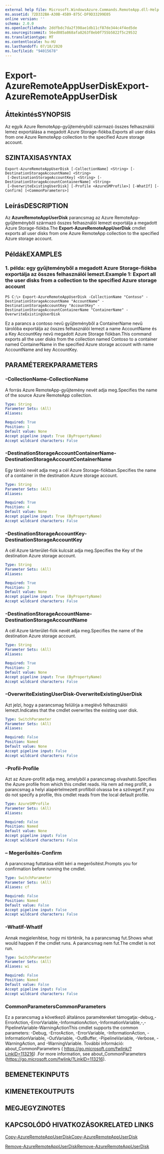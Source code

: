 ```yaml
---
external help file: Microsoft.WindowsAzure.Commands.RemoteApp.dll-Help.xml
ms.assetid: 72D332BA-A30B-45B9-875C-DF9D33299E05
online version: ''
schema: 2.0.0
ms.openlocfilehash: 2ddfbdc7da2f398ae1db11cf87de344c4f4ed5de
ms.sourcegitcommit: 56ed085a868afa8263f8eb0f755b5822f5c29532
ms.translationtype: MT
ms.contentlocale: hu-HU
ms.lasthandoff: 07/18/2020
ms.locfileid: "94015678"
---
```

# <span data-ttu-id="656f4-101">Export-AzureRemoteAppUserDisk</span><span class="sxs-lookup"><span data-stu-id="656f4-101">Export-AzureRemoteAppUserDisk</span></span>

## <span data-ttu-id="656f4-102">Áttekintés</span><span class="sxs-lookup"><span data-stu-id="656f4-102">SYNOPSIS</span></span>
<span data-ttu-id="656f4-103">Az egyik Azure RemoteApp-gyűjteményből származó összes felhasználói lemez exportálása a megadott Azure Storage-fiókba.</span><span class="sxs-lookup"><span data-stu-id="656f4-103">Exports all user disks from one Azure RemoteApp collection to the specified Azure storage account.</span></span>

## <span data-ttu-id="656f4-104">SZINTAXISA</span><span class="sxs-lookup"><span data-stu-id="656f4-104">SYNTAX</span></span>

```
Export-AzureRemoteAppUserDisk [-CollectionName] <String> [-DestinationStorageAccountName] <String>
 [-DestinationStorageAccountKey] <String> [-DestinationStorageAccountContainerName] <String>
 [-OverwriteExistingUserDisk] [-Profile <AzureSMProfile>] [-WhatIf] [-Confirm] [<CommonParameters>]
```

## <span data-ttu-id="656f4-105">Leírás</span><span class="sxs-lookup"><span data-stu-id="656f4-105">DESCRIPTION</span></span>
<span data-ttu-id="656f4-106">Az **AzureRemoteAppUserDisk** parancsmag az Azure RemoteApp-gyűjteményből származó összes felhasználói lemezt exportálja a megadott Azure Storage-fiókba.</span><span class="sxs-lookup"><span data-stu-id="656f4-106">The **Export-AzureRemoteAppUserDisk** cmdlet exports all user disks from one Azure RemoteApp collection to the specified Azure storage account.</span></span>

## <span data-ttu-id="656f4-107">Példák</span><span class="sxs-lookup"><span data-stu-id="656f4-107">EXAMPLES</span></span>

### <span data-ttu-id="656f4-108">1. példa: egy gyűjteményből a megadott Azure Storage-fiókba exportálja az összes felhasználói lemezt.</span><span class="sxs-lookup"><span data-stu-id="656f4-108">Example 1: Export all the user disks from a collection to the specified Azure storage account</span></span>
```
PS C:\> Export-AzureRemoteAppUserDisk -CollectionName "Contoso" -DestinationStorageAccountName "AccountName" -DestinationStorageAccountKey "AccountKey" -DestinationStorageAccountContainerName "ContainerName" -OverwriteExistingUserDisk
```

<span data-ttu-id="656f4-109">Ez a parancs a contoso nevű gyűjteményből a ContainerName nevű tárolóba exportálja az összes felhasználói lemezt a name AccountName és a Key AccountKey nevű megadott Azure Storage fiókban.</span><span class="sxs-lookup"><span data-stu-id="656f4-109">This command exports all the user disks from the collection named Contoso to a container named ContainerName in the specified Azure storage account with name AccountName and key AccountKey.</span></span>

## <span data-ttu-id="656f4-110">PARAMÉTEREK</span><span class="sxs-lookup"><span data-stu-id="656f4-110">PARAMETERS</span></span>

### <span data-ttu-id="656f4-111">-CollectionName</span><span class="sxs-lookup"><span data-stu-id="656f4-111">-CollectionName</span></span>
<span data-ttu-id="656f4-112">A forrás Azure RemoteApp-gyűjtemény nevét adja meg.</span><span class="sxs-lookup"><span data-stu-id="656f4-112">Specifies the name of the source Azure RemoteApp collection.</span></span>

```yaml
Type: String
Parameter Sets: (All)
Aliases: 

Required: True
Position: 1
Default value: None
Accept pipeline input: True (ByPropertyName)
Accept wildcard characters: False
```

### <span data-ttu-id="656f4-113">-DestinationStorageAccountContainerName</span><span class="sxs-lookup"><span data-stu-id="656f4-113">-DestinationStorageAccountContainerName</span></span>
<span data-ttu-id="656f4-114">Egy tároló nevét adja meg a cél Azure Storage-fiókban.</span><span class="sxs-lookup"><span data-stu-id="656f4-114">Specifies the name of a container in the destination Azure storage account.</span></span>

```yaml
Type: String
Parameter Sets: (All)
Aliases: 

Required: True
Position: 4
Default value: None
Accept pipeline input: True (ByPropertyName)
Accept wildcard characters: False
```

### <span data-ttu-id="656f4-115">-DestinationStorageAccountKey</span><span class="sxs-lookup"><span data-stu-id="656f4-115">-DestinationStorageAccountKey</span></span>
<span data-ttu-id="656f4-116">A cél Azure tárterület-fiók kulcsát adja meg.</span><span class="sxs-lookup"><span data-stu-id="656f4-116">Specifies the Key of the destination Azure storage account.</span></span>

```yaml
Type: String
Parameter Sets: (All)
Aliases: 

Required: True
Position: 3
Default value: None
Accept pipeline input: True (ByPropertyName)
Accept wildcard characters: False
```

### <span data-ttu-id="656f4-117">-DestinationStorageAccountName</span><span class="sxs-lookup"><span data-stu-id="656f4-117">-DestinationStorageAccountName</span></span>
<span data-ttu-id="656f4-118">A cél Azure tárterület-fiók nevét adja meg.</span><span class="sxs-lookup"><span data-stu-id="656f4-118">Specifies the name of the destination Azure storage account.</span></span>

```yaml
Type: String
Parameter Sets: (All)
Aliases: 

Required: True
Position: 2
Default value: None
Accept pipeline input: True (ByPropertyName)
Accept wildcard characters: False
```

### <span data-ttu-id="656f4-119">-OverwriteExistingUserDisk</span><span class="sxs-lookup"><span data-stu-id="656f4-119">-OverwriteExistingUserDisk</span></span>
<span data-ttu-id="656f4-120">Azt jelzi, hogy a parancsmag felülírja a meglévő felhasználói lemezt.</span><span class="sxs-lookup"><span data-stu-id="656f4-120">Indicates that the cmdlet overwrites the existing user disk.</span></span>

```yaml
Type: SwitchParameter
Parameter Sets: (All)
Aliases: 

Required: False
Position: Named
Default value: None
Accept pipeline input: False
Accept wildcard characters: False
```

### <span data-ttu-id="656f4-121">-Profil</span><span class="sxs-lookup"><span data-stu-id="656f4-121">-Profile</span></span>
<span data-ttu-id="656f4-122">Azt az Azure-profilt adja meg, amelyből a parancsmag olvasható.</span><span class="sxs-lookup"><span data-stu-id="656f4-122">Specifies the Azure profile from which this cmdlet reads.</span></span>
<span data-ttu-id="656f4-123">Ha nem ad meg profilt, a parancsmag a helyi alapértelmezett profilból olvassa be a szöveget.</span><span class="sxs-lookup"><span data-stu-id="656f4-123">If you do not specify a profile, this cmdlet reads from the local default profile.</span></span>

```yaml
Type: AzureSMProfile
Parameter Sets: (All)
Aliases: 

Required: False
Position: Named
Default value: None
Accept pipeline input: False
Accept wildcard characters: False
```

### <span data-ttu-id="656f4-124">– Megerősítés</span><span class="sxs-lookup"><span data-stu-id="656f4-124">-Confirm</span></span>
<span data-ttu-id="656f4-125">A parancsmag futtatása előtt kéri a megerősítést.</span><span class="sxs-lookup"><span data-stu-id="656f4-125">Prompts you for confirmation before running the cmdlet.</span></span>

```yaml
Type: SwitchParameter
Parameter Sets: (All)
Aliases: cf

Required: False
Position: Named
Default value: False
Accept pipeline input: False
Accept wildcard characters: False
```

### <span data-ttu-id="656f4-126">-WhatIf</span><span class="sxs-lookup"><span data-stu-id="656f4-126">-WhatIf</span></span>
<span data-ttu-id="656f4-127">Annak megjelenítése, hogy mi történik, ha a parancsmag fut.</span><span class="sxs-lookup"><span data-stu-id="656f4-127">Shows what would happen if the cmdlet runs.</span></span>
<span data-ttu-id="656f4-128">A parancsmag nem fut.</span><span class="sxs-lookup"><span data-stu-id="656f4-128">The cmdlet is not run.</span></span>

```yaml
Type: SwitchParameter
Parameter Sets: (All)
Aliases: wi

Required: False
Position: Named
Default value: False
Accept pipeline input: False
Accept wildcard characters: False
```

### <span data-ttu-id="656f4-129">CommonParameters</span><span class="sxs-lookup"><span data-stu-id="656f4-129">CommonParameters</span></span>
<span data-ttu-id="656f4-130">Ez a parancsmag a következő általános paramétereket támogatja:-debug,-ErrorAction,-ErrorVariable,-InformationAction,-InformationVariable,-,-PipelineVariable-WarningAction</span><span class="sxs-lookup"><span data-stu-id="656f4-130">This cmdlet supports the common parameters: -Debug, -ErrorAction, -ErrorVariable, -InformationAction, -InformationVariable, -OutVariable, -OutBuffer, -PipelineVariable, -Verbose, -WarningAction, and -WarningVariable.</span></span> <span data-ttu-id="656f4-131">További információ: about_CommonParameters ( https://go.microsoft.com/fwlink/?LinkID=113216) .</span><span class="sxs-lookup"><span data-stu-id="656f4-131">For more information, see about_CommonParameters (https://go.microsoft.com/fwlink/?LinkID=113216).</span></span>

## <span data-ttu-id="656f4-132">BEMENETEK</span><span class="sxs-lookup"><span data-stu-id="656f4-132">INPUTS</span></span>

## <span data-ttu-id="656f4-133">KIMENETEK</span><span class="sxs-lookup"><span data-stu-id="656f4-133">OUTPUTS</span></span>

## <span data-ttu-id="656f4-134">MEGJEGYZI</span><span class="sxs-lookup"><span data-stu-id="656f4-134">NOTES</span></span>

## <span data-ttu-id="656f4-135">KAPCSOLÓDÓ HIVATKOZÁSOK</span><span class="sxs-lookup"><span data-stu-id="656f4-135">RELATED LINKS</span></span>

[<span data-ttu-id="656f4-136">Copy-AzureRemoteAppUserDisk</span><span class="sxs-lookup"><span data-stu-id="656f4-136">Copy-AzureRemoteAppUserDisk</span></span>](./Copy-AzureRemoteAppUserDisk.md)

[<span data-ttu-id="656f4-137">Remove-AzureRemoteAppUserDisk</span><span class="sxs-lookup"><span data-stu-id="656f4-137">Remove-AzureRemoteAppUserDisk</span></span>](./Remove-AzureRemoteAppUserDisk.md)


